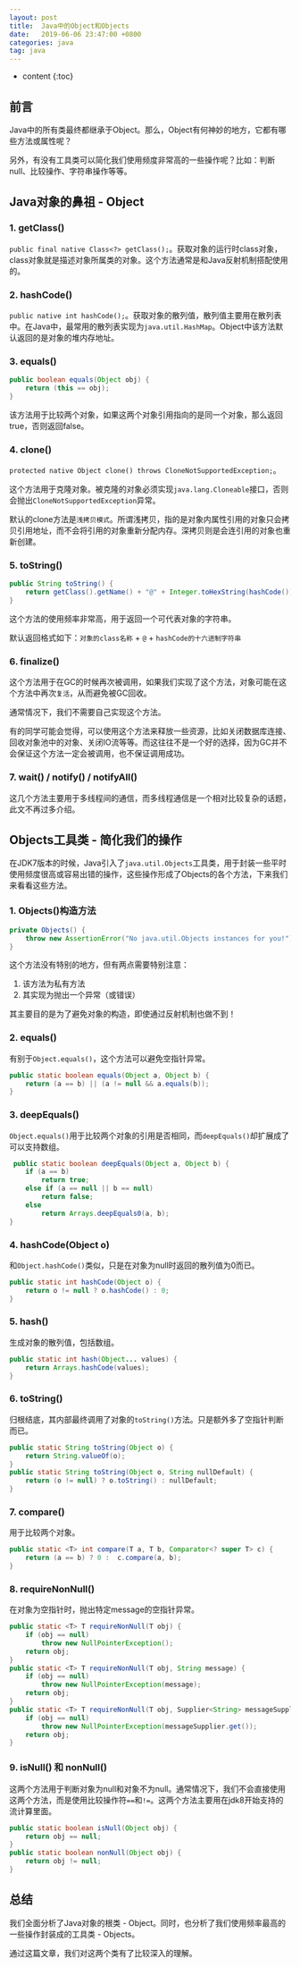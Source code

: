 ```yaml
---
layout: post
title:  Java中的Object和Objects
date:   2019-06-06 23:47:00 +0800
categories: java
tag: java
---
```


* content
{:toc}

## 前言

Java中的所有类最终都继承于Object。那么，Object有何神妙的地方，它都有哪些方法或属性呢？

另外，有没有工具类可以简化我们使用频度非常高的一些操作呢？比如：判断null、比较操作、字符串操作等等。

## Java对象的鼻祖 - Object

### 1. getClass()

`public final native Class<?> getClass();`。获取对象的运行时class对象，class对象就是描述对象所属类的对象。这个方法通常是和Java反射机制搭配使用的。

### 2. hashCode()

`public native int hashCode();`。获取对象的散列值，散列值主要用在散列表中。在Java中，最常用的散列表实现为`java.util.HashMap`。Object中该方法默认返回的是对象的堆内存地址。

### 3. equals()

```java
public boolean equals(Object obj) {
    return (this == obj);
}
```

该方法用于比较两个对象，如果这两个对象引用指向的是同一个对象，那么返回true，否则返回false。

### 4. clone()

`protected native Object clone() throws CloneNotSupportedException;`。

这个方法用于克隆对象。被克隆的对象必须实现`java.lang.Cloneable`接口，否则会抛出`CloneNotSupportedException`异常。

默认的clone方法是`浅拷贝模式`。所谓浅拷贝，指的是对象内属性引用的对象只会拷贝引用地址，而不会将引用的对象重新分配内存。深拷贝则是会连引用的对象也重新创建。

### 5. toString()

```java
public String toString() {
    return getClass().getName() + "@" + Integer.toHexString(hashCode());
}
```

这个方法的使用频率非常高，用于返回一个可代表对象的字符串。

默认返回格式如下：`对象的class名称` + `@` + `hashCode的十六进制字符串`

### 6. finalize()

这个方法用于在GC的时候再次被调用，如果我们实现了这个方法，对象可能在这个方法中再次`复活`，从而避免被GC回收。

通常情况下，我们不需要自己实现这个方法。

有的同学可能会觉得，可以使用这个方法来释放一些资源，比如关闭数据库连接、回收对象池中的对象、关闭IO流等等。而这往往不是一个好的选择，因为GC并不会保证这个方法一定会被调用，也不保证调用成功。

### 7. wait() / notify() / notifyAll()

这几个方法主要用于多线程间的通信，而多线程通信是一个相对比较复杂的话题，此文不再过多介绍。

## Objects工具类 - 简化我们的操作

在JDK7版本的时候，Java引入了`java.util.Objects`工具类，用于封装一些平时使用频度很高或容易出错的操作，这些操作形成了Objects的各个方法，下来我们来看看这些方法。

### 1. Objects()构造方法

```java
private Objects() {
    throw new AssertionError("No java.util.Objects instances for you!");
}
```

这个方法没有特别的地方，但有两点需要特别注意：

1. 该方法为私有方法
2. 其实现为抛出一个异常（或错误）

其主要目的是为了避免对象的构造，即使通过反射机制也做不到！

### 2. equals()

有别于`Object.equals()`，这个方法可以避免空指针异常。

```java
public static boolean equals(Object a, Object b) {
    return (a == b) || (a != null && a.equals(b));
}
```

### 3. deepEquals()

`Object.equals()`用于比较两个对象的引用是否相同，而`deepEquals()`却扩展成了可以支持数组。

```java
 public static boolean deepEquals(Object a, Object b) {
    if (a == b)
        return true;
    else if (a == null || b == null)
        return false;
    else
        return Arrays.deepEquals0(a, b);
}
```

### 4. hashCode(Object o)

和`Object.hashCode()`类似，只是在对象为null时返回的散列值为0而已。

```java
public static int hashCode(Object o) {
    return o != null ? o.hashCode() : 0;
}
```

### 5. hash()

生成对象的散列值，包括数组。

```java
public static int hash(Object... values) {
    return Arrays.hashCode(values);
}
```

### 6. toString()

归根结底，其内部最终调用了对象的`toString()`方法。只是额外多了空指针判断而已。

```java
public static String toString(Object o) {
    return String.valueOf(o);
}
public static String toString(Object o, String nullDefault) {
    return (o != null) ? o.toString() : nullDefault;
}
```

### 7. compare()

用于比较两个对象。

```java
public static <T> int compare(T a, T b, Comparator<? super T> c) {
    return (a == b) ? 0 :  c.compare(a, b);
}
```

### 8. requireNonNull()

在对象为空指针时，抛出特定message的空指针异常。

```java
public static <T> T requireNonNull(T obj) {
    if (obj == null)
        throw new NullPointerException();
    return obj;
}
public static <T> T requireNonNull(T obj, String message) {
    if (obj == null)
        throw new NullPointerException(message);
    return obj;
}
public static <T> T requireNonNull(T obj, Supplier<String> messageSupplier) {
    if (obj == null)
        throw new NullPointerException(messageSupplier.get());
    return obj;
}
```

### 9. isNull() 和 nonNull()

这两个方法用于判断对象为null和对象不为null。通常情况下，我们不会直接使用这两个方法，而是使用比较操作符`==`和`!=`。这两个方法主要用在jdk8开始支持的流计算里面。

```java
public static boolean isNull(Object obj) {
    return obj == null;
}
public static boolean nonNull(Object obj) {
    return obj != null;
}
```

## 总结

我们全面分析了Java对象的根类 - Object。同时，也分析了我们使用频率最高的一些操作封装成的工具类 - Objects。

通过这篇文章，我们对这两个类有了比较深入的理解。